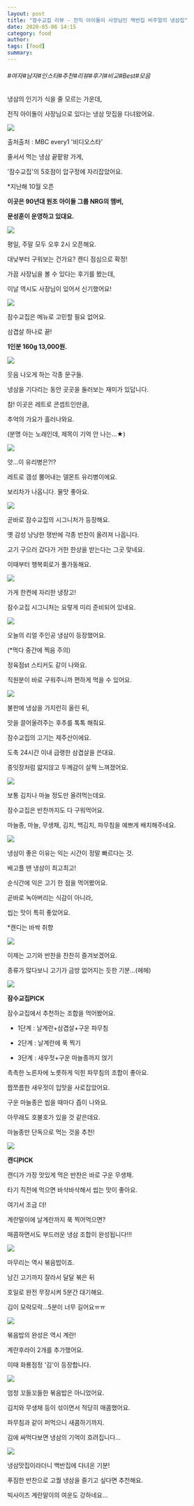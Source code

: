```yaml
---
layout: post
title: "잠수교집 리뷰 - 전직 아이돌이 사장님인 백반집 비주얼의 냉삼집"
date: 2020-05-06 14:15
category: food
author: 
tags: [food]
summary: 
---
```


###### #여자#남자#인스타#추천#리뷰#후기#비교#Best#모음


냉삼의 인기가 식을 줄 모르는 가운데,

전직 아이돌이 사장님으로 있다는 냉삼 맛집을 다녀왔어요.

![](https://img1.daumcdn.net/thumb/R720x0/?fname=https%3A%2F%2Ft1.daumcdn.net%2Fliveboard%2Fdispatch%2Ff7762f6ea49a4f57be2dd0b0f49e754d.JPG)

출처출처 : MBC every1 '비디오스타'

줄서서 먹는 냉삼 끝팥왕 가게,

'잠수교집'의 5호점이 압구정에 자리잡았어요.

*지난해 10월 오픈

**이곳은 90년대 원조 아이돌 그룹 NRG의 멤버,**

**문성훈이 운영하고 있대요.**

![](https://img1.daumcdn.net/thumb/R720x0/?fname=https%3A%2F%2Ft1.daumcdn.net%2Fliveboard%2Fdispatch%2F75f551528e0340739373eb62b7a71994.JPG)

평일, 주말 모두 오후 2시 오픈해요.

대낮부터 구워보는 건가요? 캔디 점심으로 확정!

  

가끔 사장님을 볼 수 있다는 후기를 봤는데,

이날 역시도 사장님이 있어서 신기했어요!

![](https://img1.daumcdn.net/thumb/R720x0/?fname=https%3A%2F%2Ft1.daumcdn.net%2Fliveboard%2Fdispatch%2Fd579758af32a45d5aeaf90dd0794c593.JPG)

잠수교집은 메뉴로 고민할 필요 없어요.

삼겹살 하나로 끝!

**1인분 160g 13,000원.**

![](https://img1.daumcdn.net/thumb/R720x0/?fname=https%3A%2F%2Ft1.daumcdn.net%2Fliveboard%2Fdispatch%2F11039fd19ca3451d816cc40ba0ae98bc.JPG)

웃음 나오게 하는 각종 문구들.

냉삼을 기다리는 동안 곳곳을 둘러보는 재미가 있답니다.

  

참! 이곳은 레트로 콘셉트인만큼,

추억의 가요가 흘러나와요.

(분명 아는 노래인데, 제목이 기억 안 나는...★)

![](https://img1.daumcdn.net/thumb/R720x0/?fname=https%3A%2F%2Ft1.daumcdn.net%2Fliveboard%2Fdispatch%2Fe70d2b8d338c4528ad85058d76580fd1.JPG)

앗...이 유리병은?!?

레트로 갬성 뿜어내는 델몬트 유리병이에요.

보리차가 나옵니다. 물맛 좋아요.

![](https://img1.daumcdn.net/thumb/R720x0/?fname=https%3A%2F%2Ft1.daumcdn.net%2Fliveboard%2Fdispatch%2F36bebd94d860463da9239c018a32cc76.JPG)

곧바로 잠수교집의 시그니처가 등장해요.

  

옛 감성 낭낭한 쟁반에 각종 반찬이 올려져 나옵니다.

고기 구으러 갔다가 거한 한상을 받는다는 그곳 맞네요.

이때부터 행복회로가 풀가동해요.  

![](https://img1.daumcdn.net/thumb/R720x0/?fname=https%3A%2F%2Ft1.daumcdn.net%2Fliveboard%2Fdispatch%2Fc5b0c6d5ef754dcd9b47f44e7c347046.JPG)

가게 한켠에 자리한 냉장고!

잠수교집 시그니처는 요렇게 미리 준비되어 있네요.

![](https://img1.daumcdn.net/thumb/R720x0/?fname=https%3A%2F%2Ft1.daumcdn.net%2Fliveboard%2Fdispatch%2F0d3949bd642a4a0a8cbc01fd97df6200.JPG)

오늘의 리얼 주인공 냉삼이 등장했어요.

(*먹다 중간에 찍음 주의)

정육점st 스티커도 같이 나와요.

  

직원분이 바로 구워주니까 편하게 먹을 수 있어요.

![](https://img1.daumcdn.net/thumb/R720x0/?fname=https%3A%2F%2Ft1.daumcdn.net%2Fliveboard%2Fdispatch%2F73184c6a649f4361a759ea4b9102aec0.JPG)

불판에 냉삼을 가지런히 올린 뒤,

맛을 끌어올려주는 후추를 톡톡 해줘요.

  

잠수교집의 고기는 제주산이에요.

도축 24시간 이내 급랭한 삼겹살을 쓴대요.

종잇장처럼 얇지않고 두께감이 살짝 느껴졌어요.

![](https://img1.daumcdn.net/thumb/R720x0/?fname=https%3A%2F%2Ft1.daumcdn.net%2Fliveboard%2Fdispatch%2F7d9f307437d14e6cbac859fcb30ab0ef.JPG)

보통 김치나 마늘 정도만 올려먹는데요.

잠수교집은 반찬까지도 다 구워먹어요.

마늘종, 마늘, 무생채, 김치, 백김치, 파무침을 예쁘게 배치해주네요.

![](https://img1.daumcdn.net/thumb/R720x0/?fname=https%3A%2F%2Ft1.daumcdn.net%2Fliveboard%2Fdispatch%2F324f41c9b5814a74b1532f766281527a.JPG)

냉삼이 좋은 이유는 익는 시간이 정말 빠르다는 것.

배고플 땐 냉삼이 최고최고!

  

순식간에 익은 고기 한 점을 먹어봤어요.

곧바로 녹아버리는 식감이 아니라,

씹는 맛이 특히 좋았어요.

*캔디는 바싹 취향

![](https://img1.daumcdn.net/thumb/R720x0/?fname=https%3A%2F%2Ft1.daumcdn.net%2Fliveboard%2Fdispatch%2Fc6392f363e6340c197bd6602b6e47283.JPG)

이제는 고기와 반찬을 찬찬히 즐겨보겠어요.

종류가 많다보니 고기가 금방 없어지는 듯한 기분...(헤헤)

![](https://img1.daumcdn.net/thumb/R720x0/?fname=https%3A%2F%2Ft1.daumcdn.net%2Fliveboard%2Fdispatch%2F5e96c9eafbaf4f5cb36216fd23d9dd96.JPG)

**잠수교집PICK**

  

잠수교집에서 추천하는 조합을 먹어봤어요.

  

- 1단계 : 날계란+삼겹살+구운 파무침

- 2단계 : 날계란에 푹 찍기

- 3단계 : 새우젓+구운 마늘종까지 얹기

  

촉촉한 노른자에 노릇하게 익힌 파무침의 조합이 좋아요.

짭쪼름한 새우젓이 입맛을 사로잡았어요.

  

구운 마늘종은 씹을 때마다 즙이 나와요.

아무래도 호불호가 있을 것 같은데요.

마늘종만 단독으로 먹는 것을 추천!

![](https://img1.daumcdn.net/thumb/R720x0/?fname=https%3A%2F%2Ft1.daumcdn.net%2Fliveboard%2Fdispatch%2F7a1c9fbebb694455a8407cd1b100d582.JPG)

**캔디PICK**

  

캔디가 가장 맛있게 먹은 반찬은 바로 구운 무생채.

타기 직전에 먹으면 바삭바삭해서 씹는 맛이 좋아요.

  

여기서 조금 더!

계란말이에 날계란까지 푹 찍어먹으면?

매콤하면서도 부드러운 냉삼 조합이 완성됩니다!!!

![](https://img1.daumcdn.net/thumb/R720x0/?fname=https%3A%2F%2Ft1.daumcdn.net%2Fliveboard%2Fdispatch%2F45c69aceebc84407aeeb0e491a732d9d.JPG)

마무리는 역시 볶음밥이죠.

  

남긴 고기까지 잘라서 달달 볶은 뒤

호일로 완전 무장시켜 5분간 대기해요.

김이 모락모락...5분이 너무 길어요ㅠㅠ

![](https://img1.daumcdn.net/thumb/R720x0/?fname=https%3A%2F%2Ft1.daumcdn.net%2Fliveboard%2Fdispatch%2F8f0b4a0273ec4bcfa55fcc3fe1ac55f1.JPG)

볶음밥의 완성은 역시 계란!

계란후라이 2개를 추가했어요.

이때 화룡점정 '김'이 등장합니다.

![](https://img1.daumcdn.net/thumb/R720x0/?fname=https%3A%2F%2Ft1.daumcdn.net%2Fliveboard%2Fdispatch%2F902fc4876ea24b8eb0500aa35e37b35a.JPG)

엄청 꼬들꼬들한 볶음밥은 아니었어요.  

김치와 무생채 등이 섞이면서 적당히 매콤했어요.  

파무침과 같이 퍼먹으니 새콤하기까지.

김에 싸먹다보면 냉삼의 기억이 흐려집니다...

![](https://t1.daumcdn.net/liveboard/dispatch/3ae3b9eb1884476db2476de511206589.gif)

냉삼맛집이라더니 백반집에 다녀온 기분!  

푸짐한 반찬으로 고퀄 냉삼을 즐기고 싶다면 추천해요.

빅사이즈 계란말이의 여운도 강하네요...